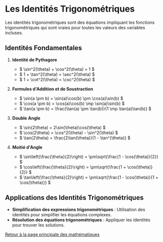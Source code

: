 # Les Identités Trigonométriques

Les identités trigonométriques sont des équations impliquant les fonctions trigonométriques qui sont vraies pour toutes les valeurs des variables incluses.

## Identités Fondamentales

1. **Identité de Pythagore**
   - $  \sin^2(\theta) + \cos^2(\theta) = 1 $ 
   - $  1 + \tan^2(\theta) = \sec^2(\theta) $ 
   - $  1 + \cot^2(\theta) = \csc^2(\theta) $ 

2. **Formules d'Addition et de Soustraction**
   - $  \sin(a \pm b) = \sin(a)\cos(b) \pm \cos(a)\sin(b) $ 
   - $  \cos(a \pm b) = \cos(a)\cos(b) \mp \sin(a)\sin(b) $ 
   - $  \tan(a \pm b) = \frac{\tan(a) \pm \tan(b)}{1 \mp \tan(a)\tan(b)} $ 

3. **Double Angle**
   - $  \sin(2\theta) = 2\sin(\theta)\cos(\theta) $ 
   - $  \cos(2\theta) = \cos^2(\theta) - \sin^2(\theta) $ 
   - $  \tan(2\theta) = \frac{2\tan(\theta)}{1 - \tan^(\theta)} $ 

4. **Moitié d'Angle**
   - $  \sin\left(\frac{\theta}{2}\right) = \pm\sqrt{\frac{1 - \cos(\theta)}{2}} $ 
   - $  \cos\left(\frac{\theta}{2}\right) = \pm\sqrt{\frac{1 + \cos(\theta)}{2}} $ 
   - $  \tan\left(\frac{\theta}{2}\right) = \pm\sqrt{\frac{1 - \cos(\theta)}{1 + \cos(\theta)}} $ 

## Applications des Identités Trigonométriques

- **Simplification des expressions trigonométriques** : Utilisation des identités pour simplifier les équations complexes.
- **Résolution des équations trigonométriques** : Appliquer les identités pour trouver les solutions.

[Retour à la page principale des mathématiques](maths.md)
